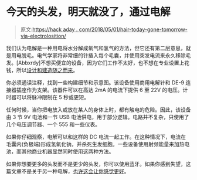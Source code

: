 # 今天的头发，明天就没了，通过电解

> 原文:[https://hack aday . com/2018/05/01/hair-today-gone-tomorrow-via-electrolosition/](https://hackaday.com/2018/05/01/hair-today-gone-tomorrow-via-electrolysis/)

我们认为电解是一种用电将水分解成氧气和氢气的方法，但它还有第二层意思，就是用电脱毛。电气学家将非常细的针插入每个毛囊，并使用突发电流来永久移除毛发。[Abbxrdy]不想买便宜的设备，因为它们工作不太好，也不想在专业设置上花钱，所以[设计和建造随之而来](https://www.reddit.com/r/electronics/comments/8ek9dt/i_built_an_electrolysis_machine_epilator/)。

你必须通读注释，找到一些构建细节和示意图。该设备使用商用电解针和 DE-9 连接器插座作为支架。该器件可以在高达 2mA 的电流下提供 6 至 22V 的电压。计时器可以将脉冲限制在 5 秒或更短。

任何时候，当你把电放入或放在某人的身体上时，都有触电的危险。因此，该设备由 3 节 9V 电池和一节 USB 电池供电，用于部分逻辑。电路并不复杂，只使用了几个电压调节器、一个 555 和一些仪表。

如果你仔细观察，电解可以和这样的 DC 电流一起工作。在这种情况下，电流在毛囊内(负极端)形成氢氧化钠，并杀死生发细胞。一些设备使用射频能量来加热电池，而其他商业机器显然同时使用这两种方法。

如果你想要更多的头发而不是更少的头发，你可以使用蓝牙。如果你感到失望，这篇文章不是关于另一种电解，[也许这会让你感觉更好](https://hackaday.com/2012/09/28/water-purification-uses-home-built-electrolysis-rig/)。